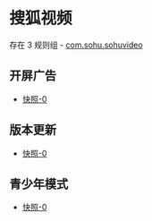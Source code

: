 # 搜狐视频

存在 3 规则组 - [com.sohu.sohuvideo](/src/apps/com.sohu.sohuvideo.ts)

## 开屏广告

- [快照-0](https://i.gkd.li/import/13435484)

## 版本更新

- [快照-0](https://i.gkd.li/import/13435504)

## 青少年模式

- [快照-0](https://i.gkd.li/import/13448876)
